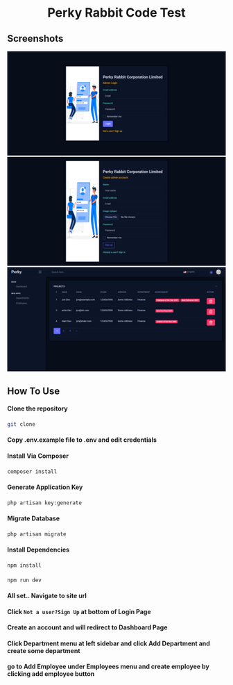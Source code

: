 <h1 align="center">Perky Rabbit Code Test</h1>

## Screenshots
<div class="row">
  <div class="column">
    <img src="https://github.com/mamoonbgc036/PerkyRabbit/blob/main/public/image/parky.png">
  </div>
  <div class="column">
    <img src="https://github.com/mamoonbgc036/PerkyRabbit/blob/main/public/image/parkyR.png">
  </div>
</div>
<div class="row">
  <div class="column">
    <img src="https://github.com/mamoonbgc036/PerkyRabbit/blob/main/public/image/dashboard.png">
  </div>
</div>

## How To Use

#### Clone the repository

```bash
git clone
```

#### Copy .env.example file to .env and edit credentials

#### Install Via Composer

```bash
composer install
```

#### Generate Application Key

```bash
php artisan key:generate
```

#### Migrate Database

```bash
php artisan migrate
```

#### Install Dependencies

```bash
npm install

npm run dev
```

#### All set.. Navigate to site url 
#### Click `Not a user?Sign Up` at bottom of Login Page
#### Create an account and will redirect to Dashboard Page
#### Click Department menu at left sidebar and click Add Department and create some department
#### go to Add Employee under Employees menu and create employee by clicking add employee button

